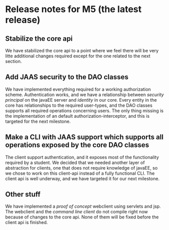 Release notes for M5 (the latest release)
=========================================


Stabilize the core api
----------------------

We have stabilized the core api to a point where we feel there will be very
litte additional changes required except for the one related to the next section.


Add JAAS security to the DAO classes
------------------------------------

We have implemented everything required for a working authorization scheme.
Authentication works, and we have a relationship between *security principal* on
the javaEE server and *identity* in our core. Every entity in the core has
relationships to the required user-types, and the DAO classes supports
all required operations concerning users. The only thing missing is the
implementation of an default authorization-interceptor, and this is
targeted for the next milestone.


Make a CLI with JAAS support which supports all operations exposed by the core DAO classes
------------------------------------------------------------------------------------------

The client support authentication, and it exposes most of the functionality
required by a student. We decided that we needed another layer of abstraction
for clients, one that does not require knowledge of javaEE, so we chose to
work on this client-api instead of a fully functional CLI. The client
api is well underway, and we have targeted it for our next milestone.


Other stuff
-----------

We have implemented a *proof of concept* webclient using servlets and jsp.
The webclient and the *command line client* do not compile right now because of
changes to the core api. None of them will be fixed before the client api is
finished.
